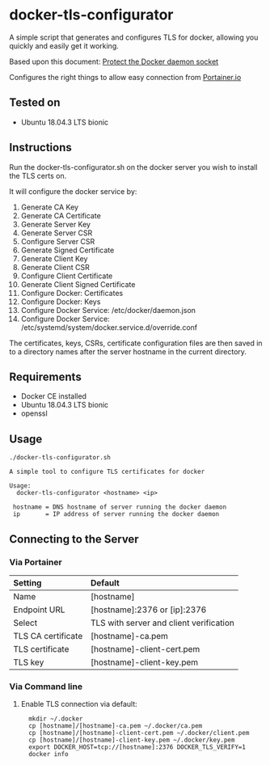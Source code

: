 # docker-tls-configurator

A simple script that generates and configures TLS for docker, allowing you quickly and easily get it working.

Based upon this document: [Protect the Docker daemon socket](https://docs.docker.com/engine/security/https/)

Configures the right things to allow easy connection from [Portainer.io](https://www.portainer.io/)

## Tested on

 - Ubuntu 18.04.3 LTS bionic

## Instructions

Run the docker-tls-configurator.sh on the docker server you wish to install the TLS certs on.

It will configure the docker service by:
1. Generate CA Key
1. Generate CA Certificate
1. Generate Server Key
1. Generate Server CSR
1. Configure Server CSR
1. Generate Signed Certificate
1. Generate Client Key
1. Generate Client CSR
1. Configure Client Certificate
1. Generate Client Signed Certificate
1. Configure Docker: Certificates
1. Configure Docker: Keys
1. Configure Docker Service: /etc/docker/daemon.json
1. Configure Docker Service: /etc/systemd/system/docker.service.d/override.conf

The certificates, keys, CSRs, certificate configuration files are then saved in to a directory names after the server hostname in the current directory.

## Requirements

- Docker CE installed
- Ubuntu 18.04.3 LTS bionic
- openssl

## Usage

```
./docker-tls-configurator.sh

A simple tool to configure TLS certificates for docker

Usage:
  docker-tls-configurator <hostname> <ip>

 hostname = DNS hostname of server running the docker daemon
 ip       = IP address of server running the docker daemon
```

## Connecting to the Server

### Via Portainer

| Setting | Default |
|:--|:--|
| Name | [hostname] |
| Endpoint URL | [hostname]:2376 or [ip]:2376 |
| Select | TLS with server and client verification |
| TLS CA certificate | [hostname]-ca.pem |
| TLS certificate | [hostname]-client-cert.pem |
| TLS key | [hostname]-client-key.pem |

### Via Command line

1. Enable TLS connection via default:
   ```
	 mkdir ~/.docker
	 cp [hostname]/[hostname]-ca.pem ~/.docker/ca.pem
	 cp [hostname]/[hostname]-client-cert.pem ~/.docker/client.pem
	 cp [hostname]/[hostname]-client-key.pem ~/.docker/key.pem
	 export DOCKER_HOST=tcp://[hostname]:2376 DOCKER_TLS_VERIFY=1
	 docker info
	 ```
